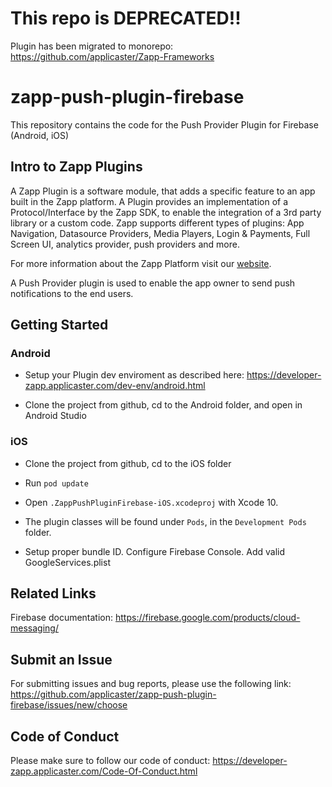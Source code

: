 # This repo is DEPRECATED!!

Plugin has been migrated to monorepo: https://github.com/applicaster/Zapp-Frameworks

# zapp-push-plugin-firebase

This repository contains the code for the Push Provider Plugin for Firebase (Android, iOS)

## Intro to Zapp Plugins

A Zapp Plugin is a software module, that adds a specific feature to an app built in the Zapp platform. A Plugin provides an implementation of a Protocol/Interface by the Zapp SDK, to enable the integration of a 3rd party library or a custom code.
Zapp supports different types of plugins: App Navigation, Datasource Providers, Media Players, Login & Payments, Full Screen UI, analytics provider, push providers and more.

For more information about the Zapp Platform visit our [website](http://www.applicaster.com).

A Push Provider plugin is used to enable the app owner to send push notifications to the end users.


## Getting Started


### Android

* Setup your Plugin dev enviroment as described here: https://developer-zapp.applicaster.com/dev-env/android.html

* Clone the project from github, cd to the Android folder, and open in Android Studio


### iOS

* Clone the project from github, cd to the iOS folder

* Run `pod update`

* Open `.ZappPushPluginFirebase-iOS.xcodeproj` with Xcode 10.

* The plugin classes will be found under `Pods`, in the `Development Pods` folder. 

* Setup proper bundle ID. Configure Firebase Console. Add valid GoogleServices.plist

## Related Links

Firebase documentation: https://firebase.google.com/products/cloud-messaging/


## Submit an Issue

For submitting issues and bug reports, please use the following link: 
https://github.com/applicaster/zapp-push-plugin-firebase/issues/new/choose


## Code of Conduct

Please make sure to follow our code of conduct:
https://developer-zapp.applicaster.com/Code-Of-Conduct.html
